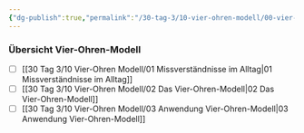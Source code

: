 ```yaml
---
{"dg-publish":true,"permalink":"/30-tag-3/10-vier-ohren-modell/00-vier-ohren-modell/"}
---
```


### Übersicht Vier-Ohren-Modell
- [ ] [[30 Tag 3/10 Vier-Ohren Modell/01 Missverständnisse im Alltag\|01 Missverständnisse im Alltag]]
- [ ] [[30 Tag 3/10 Vier-Ohren Modell/02 Das Vier-Ohren-Modell\|02 Das Vier-Ohren-Modell]]
- [ ] [[30 Tag 3/10 Vier-Ohren Modell/03 Anwendung Vier-Ohren-Modell\|03 Anwendung Vier-Ohren-Modell]]
